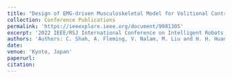 ```yaml
---
title: "Design of EMG-driven Musculoskeletal Model for Volitional Control of a Robotic Ankle Prosthesis"
collection: Conference Publications
permalink: 'https://ieeexplore.ieee.org/document/9981305'
excerpt: '2022 IEEE/RSJ International Conference on Intelligent Robots and Systems (IROS)'
authors: 'Authors: C. Shah, A. Fleming, V. Nalam, M. Liu and H. H. Huang'
date: 
venue: 'Kyoto, Japan'
paperurl: 
citation: 
---
```

